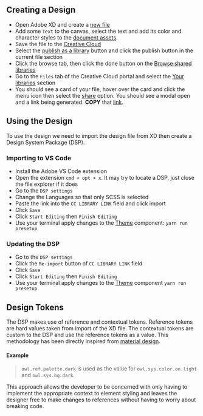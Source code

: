 ## Creating a Design

- Open Adobe XD and create a [new file](./readme-assets/01-new-file.png)
- Add some `Text` to the canvas, select the text and add its color and character styles to the [document assets](./readme-assets/02-text-example.png).
- Save the file to the [Creative Cloud](./readme-assets/03-saving-to-cloud.png)
- Select the [publish as a library](./readme-assets/04-publish.png) button and click the publish button in the current file section
- Click the browse tab, then click the done button on the [Browse shared libraries](./readme-assets/05-lib-browser.png)
- Go to the `Files` tab of the Creative Cloud portal and select the [Your libraries](./readme-assets/06-your-libs.png) section
- You should see a card of your file, hover over the card and click the menu icon then select the [share](./readme-assets/07-your-cc-file.png) option. You should see a modal open and a link being generated. **COPY** that [link](./readme-assets/08-dsp-link.png).

## Using the Design

To use the design we need to import the design file from XD then create a Design System Package (DSP).

### Importing to VS Code

- Install the Adobe VS Code extension
- Open the extension `cmd + opt + x`. It may try to locate a DSP, just close the file explorer if it does
- Go to the `DSP settings`
- Change the Languages so that only SCSS is selected
- Paste the link into the `CC LIBRARY LINK` field and click import
- Click `Save`
- Click `Start Editing` then `Finish Editing`
- Use your terminal apply changes to the [Theme](../theme/README.md) component: `yarn run presetup`

### Updating the DSP

- Go to the `DSP settings`
- Click the `Re-import` button of `CC LIBRARY LINK` field
- Click `Save`
- Click `Start Editing` then `Finish Editing`
- Use your terminal apply changes to the [Theme](../theme/README.md) component `yarn run presetup`

## Design Tokens

The DSP makes use of reference and contextual tokens. Reference tokens are hard values taken from import of the XD file. The contextual tokens are custom to the DSP and use the reference tokens as a value. This methodology has been directly inspired from [material design](https://m3.material.io/foundations/design-tokens/overview).

#### Example

> `owl.ref.palette.dark` is used as the value for `owl.sys.color.on.light` and `owl.sys.bg.dark`.

This approach allows the developer to be concerned with only having to implement the appropriate context to element styling and leaves the designer free to make changes to references without having to worry about breaking code.
